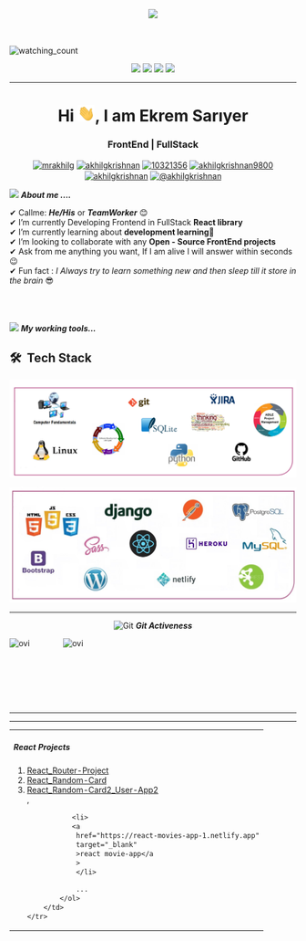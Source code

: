 <p align="center">
  <img src="https://s27389.pcdn.co/wp-content/uploads/2019/08/AdobeStock_244675452.jpeg" height="200"/>
</p>
<br>

<p align="left"> 
<img src="https://komarev.com/ghpvc/?username=ekrem0691&color=brightgreen" alt="watching_count" />
 </p>
 <p align="center">
<img src="https://img.shields.io/badge/Age-29-blue" />
  <img src="https://img.shields.io/badge/Focus-Frontend Developer-brightgreen" />
  <img src="https://img.shields.io/badge/Lives-Ankara/Turkey-success" />
  <img src="https://img.shields.io/badge/Languages-Turkish%20%26%20English-brightgreen" />
</p>
<hr>
<h1 align="center">Hi <img src="https://raw.githubusercontent.com/ABSphreak/ABSphreak/master/gifs/Hi.gif" width="30px">, I am Ekrem Sarıyer </h1>
<h3 align="center"> FrontEnd | FullStack </h3>

<p align="center">
<a href="https://twitter.com/beyyy_kerem" target="blank"><img align="center" src="https://cdn.jsdelivr.net/npm/simple-icons@3.0.1/icons/twitter.svg" alt="mrakhilg" height="30" width="30" /></a>
<a href="https://www.linkedin.com/in/ekrm-sryr-444761223/" target="blank"><img align="center" src="https://cdn.jsdelivr.net/npm/simple-icons@3.0.1/icons/linkedin.svg" alt="akhilgkrishnan" height="30" width="30" /></a>
<a href="https://stackoverflow.com/users/18004535/ekrm-sryr" target="blank"><img align="center" src="https://cdn.jsdelivr.net/npm/simple-icons@3.0.1/icons/stackoverflow.svg" alt="10321356" height="30" width="30" /></a>
<a href="https://www.facebook.com/kerembey" target="blank"><img align="center" src="https://cdn.jsdelivr.net/npm/simple-icons@3.0.1/icons/facebook.svg" alt="akhilgkrishnan9800" height="30" width="30" /></a>
<a href="https://instagram.com/keremsryr" target="blank"><img align="center" src="https://cdn.jsdelivr.net/npm/simple-icons@3.0.1/icons/instagram.svg" alt="akhilgkrishnan" height="30" width="30" /></a>
<a href="https://medium.com/@06hilalekrem06" target="blank"><img align="center" src="https://cdn.jsdelivr.net/npm/simple-icons@3.0.1/icons/medium.svg" alt="@akhilgkrishnan" height="30" width="30" /></a>
</p>




<img src="https://media.giphy.com/media/iY8CRBdQXODJSCERIr/giphy.gif" width="30px">&nbsp;***About me ....***

✔ Callme: ***He/His*** or ***TeamWorker*** 😊 <br>
✔ I’m currently Developing Frontend in FullStack **React library**<br>
✔ I’m currently learning about **development learning**🥰<br>
✔ I’m looking to collaborate with any **Open - Source FrontEnd projects**<br>
✔ Ask from me anything you want, If I am alive I will answer within seconds 😉<br>
✔ Fun fact : *I Always try to learn something new and then sleep till it store in the brain* 😎<br><br><br><br>
 

<img src="https://media.giphy.com/media/iY8CRBdQXODJSCERIr/giphy.gif" width="30px">&nbsp;***My working tools...***
<p align="left">
  
<h2>🛠 &nbsp;Tech Stack</h2>
<p><img src="https://github.com/D1183-Mustafa/D1183-Mustafa/blob/main/tools2.png"</p>
<p><img src="https://github.com/D1183-Mustafa/D1183-Mustafa/blob/main/tools.png"</p>
  <hr>
<p align="center">
<img src="https://media.giphy.com/media/W5eoZHPpUx9sapR0eu/giphy.gif" width="30px" alt="Git"/>&nbsp;<i><b>Git Activeness</b></i></p>
 
<p><img align="left" src="https://github-readme-stats.vercel.app/api/top-langs?username=ekrem0691&show_icons=true&locale=en&layout=compact&theme=chartreuse-dark" alt="ovi" /></p>
<p>&nbsp;<img align="right" src="https://github-readme-stats.vercel.app/api?username=ekrem0691&show_icons=true&locale=en&theme=chartreuse-dark" alt="ovi" width="410" /></p>
<br><br><br><br><br>

<hr>
<hr>




<table align = center>
    <tr>
        <td>
                      <h5>React Projects</h5>
            <ol>
                <li>
                <a
                href="https://ekrem0691.github.io/react-router-project"
                target="_blank"
                   >React_Router-Project</a>
                </li>
                <li>
                <a
                href="https://ekrem-bora-06-randomcard.netlify.app"
                target="_blank"
                   >React_Random-Card </a>
                </li>
               <li>
                <a
                href="https://random-user-app2.netlify.app"
                target="_blank"
                   >React_Random-Card2_User-App2</a>
                </li>,
               
               <li>
               <a
                href="https://react-movies-app-1.netlify.app"
                target="_blank"
                >react movie-app</a
                >
                </li>
              
              
<!--                 <li>
                <a
                href="https://d1183-mustafa.github.io/languages-cards/"
                target="_blank"
                   >languages-cards</a>
                </li>
                <li>
                <a
                href="https://task-tracker-project-mustafa.netlify.app/"
                target="_blank"
                   >task-tracker-project</a>
                </li>
                <li>
                <a
                href="https://phonebook-mustafa.netlify.app/"
                target="_blank"
                   >ContactApp-PhoneBook</a>
                </li>
                <li>
                <a
                href="https://d1183-mustafa.github.io/router_working/"
                target="_blank"
                   >router_working</a>
                </li>
                <li>
                <a
                href="https://altas-random-user-app.netlify.app/"
                target="_blank"
                   >random-user-app</a>
                </li>
                <li>
                <a
                href="https://d1183-mustafa.github.io/working-routes/"
                target="_blank"
                   >product_Routes_Project</a>
                </li>
                <li>
                <a
                href="https://register-page-altas.netlify.app/"
                target="_blank"
                >register-page-formik</a
                >
               </li>
                <li>
               <a
                href="https://d1183-mustafa.github.io/recipes-sites/"
                target="_blank"
                >recipes-sites</a
                >
                </li>
                <li>
                <a
                href="https://d1183-mustafa.github.io/random-user-2/"
                target="_blank"
                >random-user-2</a
                >
                </li>
<!--                 <li>
                <a
                href="https://d1183-mustafa.github.io/crypto-coins/"
                target="_blank"
                >crypto-coins</a
                >
                </li> -->
                ...
            </ol>
        </td>
    </tr>
</table>






